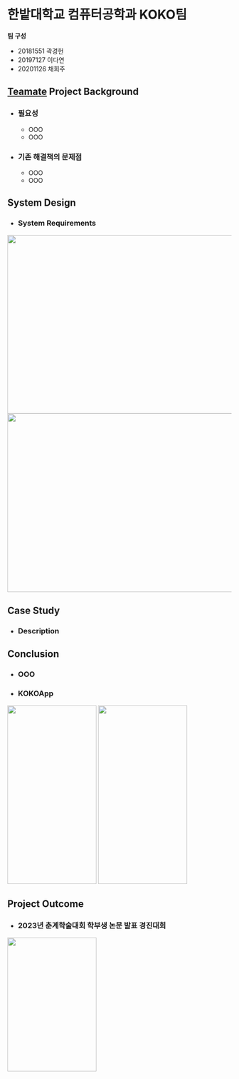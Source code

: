 # 한밭대학교 컴퓨터공학과 KOKO팀

**팀 구성**
- 20181551 곽경헌 
- 20197127 이다연
- 20201126 채희주


## <u>Teamate</u> Project Background
- ### 필요성
  - OOO
  - OOO
- ### 기존 해결책의 문제점
  - OOO
  - OOO

  
## System Design
  - ### System Requirements
  <img src="https://github.com/HBNU-SWUNIV/come-capstone23-koko/assets/77190151/56565382-7ece-451e-9d0a-fa45643257b5" width="720" height="400"/>
  <img src="https://github.com/HBNU-SWUNIV/come-capstone23-koko/assets/77190151/89fa29e6-18f5-4719-8bc6-bd56e43838b7" width="720" height="400"/>

    
## Case Study
  - ### Description

  
## Conclusion
  - ### OOO
  - ### KOKOApp
  <img src="https://github.com/HBNU-SWUNIV/come-capstone23-koko/assets/77190151/3703b719-57d1-47cd-acef-5af37efdf48a" width="200" height="400"/>        <img src="https://github.com/HBNU-SWUNIV/come-capstone23-koko/assets/77190151/4397376b-fd7c-46d5-a588-b348947ff2de" width="200" height="400"/>

  
## Project Outcome
  - ### 2023년 춘계학술대회 학부생 논문 발표 경진대회
  <img src="https://github.com/HBNU-SWUNIV/come-capstone23-koko/assets/77190151/6b139038-283a-48c1-9958-6ef3b4c72f53" width="200" height="300"/>

